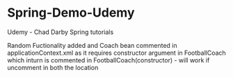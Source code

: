 # Spring-Demo-Udemy
Udemy - Chad Darby Spring tutorials

Random Fuctionality added and Coach bean commented in applicationContext.xml as it requires constructor argument in FootballCoach which 
inturn is commented in FootballCoach(constructor)  -  will work if uncomment in both the location
